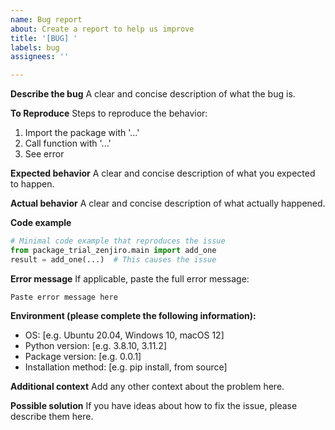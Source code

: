 ```yaml
---
name: Bug report
about: Create a report to help us improve
title: '[BUG] '
labels: bug
assignees: ''

---
```


**Describe the bug**
A clear and concise description of what the bug is.

**To Reproduce**
Steps to reproduce the behavior:
1. Import the package with '...'
2. Call function with '...'
3. See error

**Expected behavior**
A clear and concise description of what you expected to happen.

**Actual behavior**
A clear and concise description of what actually happened.

**Code example**
```python
# Minimal code example that reproduces the issue
from package_trial_zenjiro.main import add_one
result = add_one(...)  # This causes the issue
```

**Error message**
If applicable, paste the full error message:
```
Paste error message here
```

**Environment (please complete the following information):**
- OS: [e.g. Ubuntu 20.04, Windows 10, macOS 12]
- Python version: [e.g. 3.8.10, 3.11.2]
- Package version: [e.g. 0.0.1]
- Installation method: [e.g. pip install, from source]

**Additional context**
Add any other context about the problem here.

**Possible solution**
If you have ideas about how to fix the issue, please describe them here.
